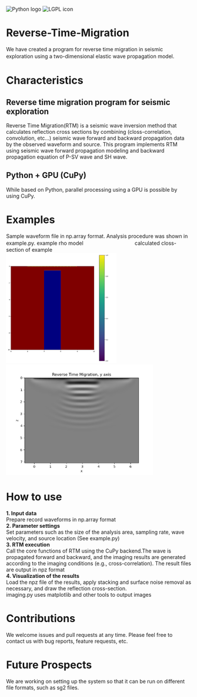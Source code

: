 ![Python logo](https://www.python.org/static/community_logos/python-logo-generic.svg)
![LGPL icon]([https://upload.wikimedia.org/wikipedia/commons/5/5c/LGPLv3_Icon.svg](https://ja.wikipedia.org/wiki/GNU_Lesser_General_Public_License#/media/%E3%83%95%E3%82%A1%E3%82%A4%E3%83%AB:LGPLv3_Logo.svg))

# Reverse-Time-Migration
We have created a program for reverse time migration in seismic exploration using a two-dimensional elastic wave propagation model.　

# Characteristics
## Reverse time migration program for seismic exploration
Reverse Time Migration(RTM) is a seismic wave inversion method that calculates reflection cross sections by combining (closs-correlation, convolution, etc...) seismic wave forward and backward propagation data by the observed waveform and source.
This program implements RTM using seismic wave forward propagation modeling and backward propagation equation of P-SV wave and SH wave.
## Python + GPU (CuPy) 
While based on Python, parallel processing using a GPU is possible by using CuPy.

# Examples 
Sample waveform file in np.array format. Analysis procedure was shown in example.py. 
example rho model　　　　　　　　　　calculated closs-section of example  
<img src="https://github.com/HaraandYutaro/Reverse-Time-Migration/blob/main/examples/ex%20model/Ex_rhomodel.png" width="300" alt="Sample Image" /> <img src='https://github.com/HaraandYutaro/Reverse-Time-Migration/blob/main/examples/results/RTMimages/y_120.png' width="400" alt="Sample Image" />

# How to use
**1. Input data**  
 Prepare record waveforms in np.array format  
**2. Parameter settings**  
 Set parameters such as the size of the analysis area, sampling rate, wave velocity, and source location (See example.py)  
**3. RTM execution**  
 Call the core functions of RTM using the CuPy backend.The wave is propagated forward and backward, and the imaging results are generated according to the imaging conditions (e.g., cross-correlation). The result files are output in npz format  
**4. Visualization of the results**  
 Load the npz file of the results, apply stacking and surface noise removal as necessary, and draw the reflection cross-section.  
 imaging.py uses matplotlib and other tools to output images

# Contributions
We welcome issues and pull requests at any time. Please feel free to contact us with bug reports, feature requests, etc.

# Future Prospects
We are working on setting up the system so that it can be run on different file formats, such as sg2 files.
